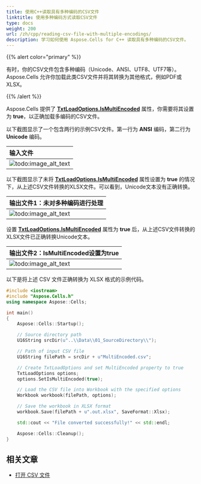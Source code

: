 ```yaml
---
title: 使用C++读取具有多种编码的CSV文件
linktitle: 使用多种编码方式读取CSV文件
type: docs
weight: 200
url: /zh/cpp/reading-csv-file-with-multiple-encodings/
description: 学习如何使用 Aspose.Cells for C++ 读取具有多种编码的CSV文件。
---
```


{{% alert color="primary" %}}

有时，你的CSV文件包含多种编码（Unicode、ANSI、UTF8、UTF7等）。Aspose.Cells 允许你加载此类CSV文件并将其转换为其他格式，例如PDF或XLSX。

{{% /alert %}}

Aspose.Cells 提供了 [**TxtLoadOptions.IsMultiEncoded**](https://reference.aspose.com/cells/cpp/aspose.cells/txtloadoptions/ismultiencoded/) 属性，你需要将其设置为 **true**，以正确加载多编码的CSV文件。

以下截图显示了一个包含两行的示例CSV文件。第一行为 **ANSI** 编码，第二行为 **Unicode** 编码。

|**输入文件**|
| :- |
|![todo:image_alt_text](reading-csv-file-with-multiple-encodings_1.png)|

以下截图显示了未将 [**TxtLoadOptions.IsMultiEncoded**](https://reference.aspose.com/cells/cpp/aspose.cells/txtloadoptions/ismultiencoded/) 属性设置为 **true** 的情况下，从上述CSV文件转换的XLSX文件。可以看到，Unicode文本没有正确转换。

|**输出文件1：未对多种编码进行处理**|
| :- |
|![todo:image_alt_text](reading-csv-file-with-multiple-encodings_2.png)|

设置 [**TxtLoadOptions.IsMultiEncoded**](https://reference.aspose.com/cells/cpp/aspose.cells/txtloadoptions/ismultiencoded/) 属性为 **true** 后，从上述CSV文件转换的XLSX文件已正确转换Unicode文本。

|**输出文件2：IsMultiEncoded设置为true**|
| :- |
|![todo:image_alt_text](reading-csv-file-with-multiple-encodings_3.png)|

以下是将上述 CSV 文件正确转换为 XLSX 格式的示例代码。

```c++
#include <iostream>
#include "Aspose.Cells.h"
using namespace Aspose::Cells;

int main()
{
    Aspose::Cells::Startup();

    // Source directory path
    U16String srcDir(u"..\\Data\\01_SourceDirectory\\");

    // Path of input CSV file
    U16String filePath = srcDir + u"MultiEncoded.csv";

    // Create TxtLoadOptions and set MultiEncoded property to true
    TxtLoadOptions options;
    options.SetIsMultiEncoded(true);

    // Load the CSV file into Workbook with the specified options
    Workbook workbook(filePath, options);

    // Save the workbook in XLSX format
    workbook.Save(filePath + u".out.xlsx", SaveFormat::Xlsx);

    std::cout << "File converted successfully!" << std::endl;

    Aspose::Cells::Cleanup();
}
```

## 相关文章

- [打开 CSV 文件](/cells/zh/cpp/opening-files-with-different-formats/#opening-csv-files)
